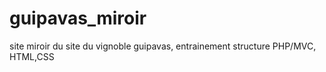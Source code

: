 # guipavas_miroir
site miroir du site du vignoble guipavas, entrainement structure PHP/MVC, HTML,CSS
